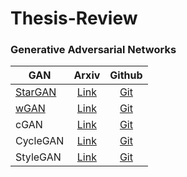 # Thesis-Review

### **Generative Adversarial Networks**

|GAN|Arxiv|Github|
|------|:---:|:---:|
|[StarGAN](https://github.com/HanGyuTak/Thesis-Review/tree/main/StarGAN)|[Link](https://arxiv.org/abs/1711.09020)|[Git](https://github.com/yunjey/stargan)|
|[wGAN](/WassersteinGAN)|[Link](https://arxiv.org/abs/1701.07875#)|[Git]()|
|cGAN|[Link](https://arxiv.org/abs/1411.1784)|[Git](https://github.com/Lornatang/CGAN-PyTorch)|
|CycleGAN|[Link](https://junyanz.github.io/CycleGAN/)|[Git](https://github.com/junyanz/pytorch-CycleGAN-and-pix2pix)|
|StyleGAN|[Link](https://arxiv.org/abs/1812.04948)|[Git](https://github.com/NVlabs/stylegan)|
